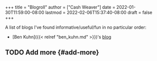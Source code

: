+++
title = "Blogroll"
author = ["Cash Weaver"]
date = 2022-01-30T11:59:00-08:00
lastmod = 2022-02-06T15:37:40-08:00
draft = false
+++

A list of blogs I've found informative/useful/fun in no particular order:

-   [Ben Kuhn]({{< relref "ben_kuhn.md" >}})'s [blog](https://www.benkuhn.net/)


## <span class="org-todo todo TODO">TODO</span> Add more {#add-more}
